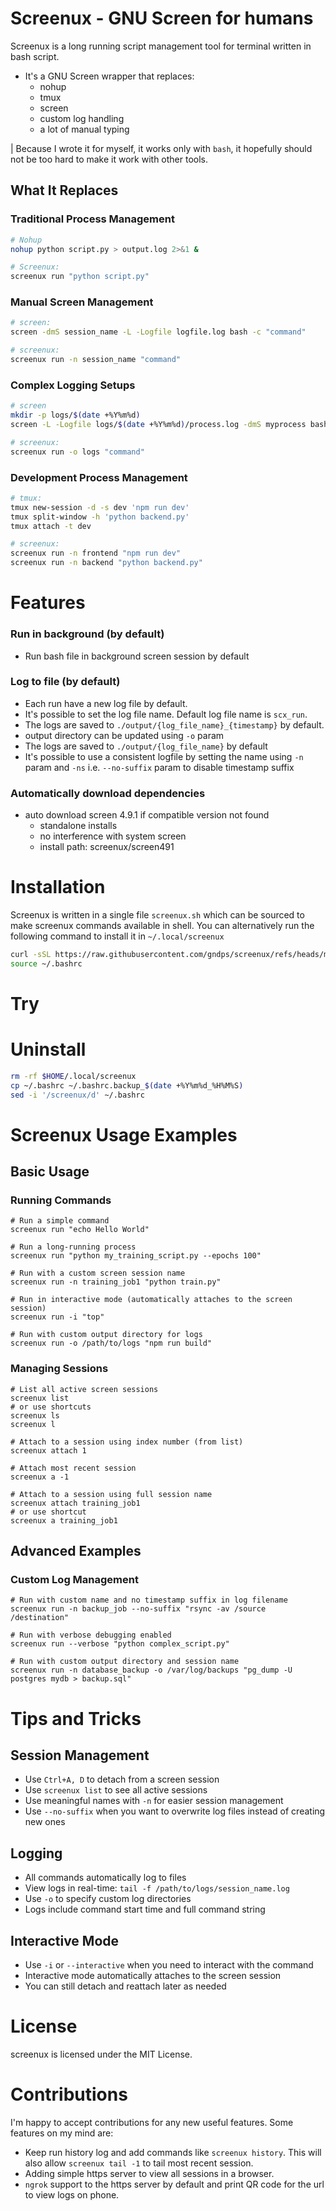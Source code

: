 # Screenux - GNU Screen for humans

Screenux is a long running script management tool for terminal written in bash script.

- It's a GNU Screen wrapper that replaces:
    - nohup
    - tmux
    - screen
    - custom log handling
    - a lot of manual typing

| Because I wrote it for myself, it works only with `bash`, it hopefully should not be too hard to make it work with other tools.

## What It Replaces

### Traditional Process Management
```bash
# Nohup
nohup python script.py > output.log 2>&1 &

# Screenux:
screenux run "python script.py"
```

### Manual Screen Management
```bash
# screen:
screen -dmS session_name -L -Logfile logfile.log bash -c "command"

# screenux:
screenux run -n session_name "command"
```

### Complex Logging Setups
```bash
# screen
mkdir -p logs/$(date +%Y%m%d)
screen -L -Logfile logs/$(date +%Y%m%d)/process.log -dmS myprocess bash -c "command 2>&1"

# screenux:
screenux run -o logs "command"
```

### Development Process Management
```bash
# tmux:
tmux new-session -d -s dev 'npm run dev'
tmux split-window -h 'python backend.py'
tmux attach -t dev

# screenux:
screenux run -n frontend "npm run dev"
screenux run -n backend "python backend.py"
```

# Features

### Run in background (by default)
- Run bash file in background screen session by default
### Log to file (by default)
- Each run have a new log file by default.
- It's possible to set the log file name. Default log file name is `scx_run`.
- The logs are saved to `./output/{log_file_name}_{timestamp}` by default.
- output directory can be updated using `-o` param
- The logs are saved to `./output/{log_file_name}` by default
- It's possible to use a consistent logfile by setting the name using `-n` param and `-ns` i.e. `--no-suffix` param to disable timestamp suffix

### Automatically download dependencies
- auto download screen 4.9.1 if compatible version not found
    - standalone installs
    - no interference with system screen
    - install path: screenux/screen491

# Installation
Screenux is written in a single file `screenux.sh` which can be sourced to make screenux commands available in shell. You can alternatively run the following command to install it in `~/.local/screenux`

```bash
curl -sSL https://raw.githubusercontent.com/gndps/screenux/refs/heads/main/install.sh | bash
source ~/.bashrc
```

# Try


# Uninstall
```bash
rm -rf $HOME/.local/screenux
cp ~/.bashrc ~/.bashrc.backup_$(date +%Y%m%d_%H%M%S)
sed -i '/screenux/d' ~/.bashrc
```

# Screenux Usage Examples

## Basic Usage

### Running Commands

```
# Run a simple command
screenux run "echo Hello World"

# Run a long-running process
screenux run "python my_training_script.py --epochs 100"

# Run with a custom screen session name
screenux run -n training_job1 "python train.py"

# Run in interactive mode (automatically attaches to the screen session)
screenux run -i "top"

# Run with custom output directory for logs
screenux run -o /path/to/logs "npm run build"
```

### Managing Sessions

```
# List all active screen sessions
screenux list
# or use shortcuts
screenux ls
screenux l

# Attach to a session using index number (from list)
screenux attach 1

# Attach most recent session
screenux a -1

# Attach to a session using full session name
screenux attach training_job1
# or use shortcut
screenux a training_job1
```

## Advanced Examples

### Custom Log Management

```
# Run with custom name and no timestamp suffix in log filename
screenux run -n backup_job --no-suffix "rsync -av /source /destination"

# Run with verbose debugging enabled
screenux run --verbose "python complex_script.py"

# Run with custom output directory and session name
screenux run -n database_backup -o /var/log/backups "pg_dump -U postgres mydb > backup.sql"
```

# Tips and Tricks
## Session Management

- Use `Ctrl+A, D` to detach from a screen session
- Use `screenux list` to see all active sessions
- Use meaningful names with `-n` for easier session management
- Use `--no-suffix` when you want to overwrite log files instead of creating new ones

## Logging

- All commands automatically log to files
- View logs in real-time: `tail -f /path/to/logs/session_name.log`
- Use `-o` to specify custom log directories
- Logs include command start time and full command string

## Interactive Mode

- Use `-i` or `--interactive` when you need to interact with the command
- Interactive mode automatically attaches to the screen session
- You can still detach and reattach later as needed

# License
screenux is licensed under the MIT License.

# Contributions
I'm happy to accept contributions for any new useful features. Some features on my mind are:
- Keep run history log and add commands like `screenux history`. This will also allow `screenux tail -1` to tail most recent session.
- Adding simple https server to view all sessions in a browser.
- `ngrok` support to the https server by default and print QR code for the url to view logs on phone.
